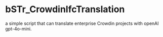 # bSTr_CrowdinIfcTranslation
a simple script that can translate enterprise Crowdin projects with openAI gpt-4o-mini.
